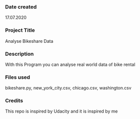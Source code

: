 ### Date created
17.07.2020

### Project Title
Analyse Bikeshare Data

### Description
With this Program you can analyse real world data of bike rental

### Files used
bikeshare.py, new_york_city.csv, chicago.csv, washington.csv

### Credits
This repo is inspired by Udacity and it is inspired by me

